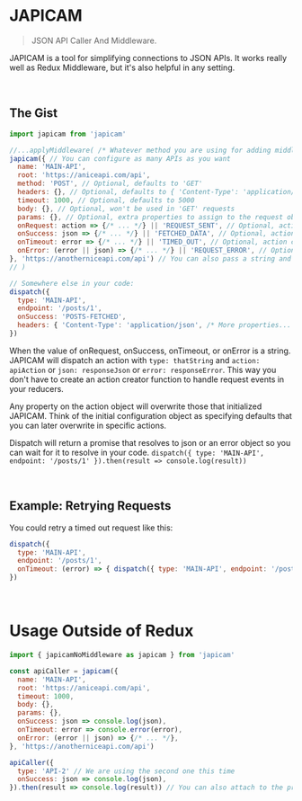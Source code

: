 # JAPICAM
> JSON API Caller And Middleware.

JAPICAM is a tool for simplifying connections to JSON APIs. It works really well as Redux Middleware, but it's also helpful in any setting.

<br>

## The Gist
```js
import japicam from 'japicam'

//...applyMiddleware( /* Whatever method you are using for adding middleware in redux */
japicam({ // You can configure as many APIs as you want
  name: 'MAIN-API',
  root: 'https://aniceapi.com/api',
  method: 'POST', // Optional, defaults to 'GET'
  headers: {}, // Optional, defaults to { 'Content-Type': 'application/json' }
  timeout: 1000, // Optional, defaults to 5000
  body: {}, // Optional, won't be used in 'GET' requests
  params: {}, // Optional, extra properties to assign to the request object
  onRequest: action => {/* ... */} || 'REQUEST_SENT', // Optional, action creator or action name to dispatch when the request is sent
  onSuccess: json => {/* ... */} || 'FETCHED_DATA', // Optional, action creator or action name to dispatch when the request is succesful
  onTimeout: error => {/* ... */} || 'TIMED_OUT', // Optional, action creator or action name to dispatch when the request times out
  onError: (error || json) => {/* ... */} || 'REQUEST_ERROR', // Optional, action creator or action name to dispatch when the request throws an error or the response is not in the range 200-299
}, 'https://anotherniceapi.com/api') // You can also pass a string and the name will default to `API-${paramIndex}`
// )

// Somewhere else in your code:
dispatch({
  type: 'MAIN-API',
  endpoint: '/posts/1',
  onSuccess: 'POSTS-FETCHED',
  headers: { 'Content-Type': 'application/json', /* More properties... */ },
})
```

When the value of onRequest, onSuccess, onTimeout, or onError is a string. JAPICAM will dispatch an action with `type: thatString` and `action: apiAction` or `json: responseJson` or `error: responseError`. This way you don't have to create an action creator function to handle request events in your reducers.

Any property on the action object will overwrite those that initialized JAPICAM. Think of the initial configuration object as specifying defaults that you can later overwrite in specific actions.

Dispatch will return a promise that resolves to json or an error object so you can wait for it to resolve in your code.
`dispatch({ type: 'MAIN-API', endpoint: '/posts/1' }).then(result => console.log(result))`

<br>

## Example: Retrying Requests
You could retry a timed out request like this:

```js
dispatch({
  type: 'MAIN-API',
  endpoint: '/posts/1',
  onTimeout: (error) => { dispatch({ type: 'MAIN-API', endpoint: '/posts/1' }) },
})
```

<br>

# Usage Outside of Redux
```js
import { japicamNoMiddleware as japicam } from 'japicam'

const apiCaller = japicam({
  name: 'MAIN-API',
  root: 'https://aniceapi.com/api',
  timeout: 1000,
  body: {},
  params: {},
  onSuccess: json => console.log(json),
  onTimeout: error => console.error(error),
  onError: (error || json) => {/* ... */},
}, 'https://anotherniceapi.com/api')

apiCaller({
  type: 'API-2' // We are using the second one this time
  onSuccess: json => console.log(json),
}).then(result => console.log(result)) // You can also attach to the promise chain
```
